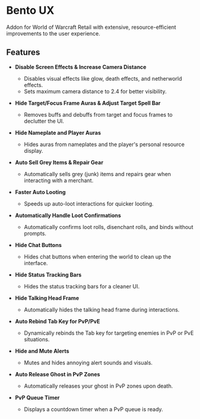 # Bento UX

Addon for World of Warcraft Retail with extensive, resource-efficient improvements to the user experience.

## Features

- **Disable Screen Effects & Increase Camera Distance**
  - Disables visual effects like glow, death effects, and netherworld effects.
  - Sets maximum camera distance to 2.4 for better visibility.

- **Hide Target/Focus Frame Auras & Adjust Target Spell Bar**
  - Removes buffs and debuffs from target and focus frames to declutter the UI.

- **Hide Nameplate and Player Auras**
  - Hides auras from nameplates and the player's personal resource display.

- **Auto Sell Grey Items & Repair Gear**
  - Automatically sells grey (junk) items and repairs gear when interacting with a merchant.

- **Faster Auto Looting**
  - Speeds up auto-loot interactions for quicker looting.

- **Automatically Handle Loot Confirmations**
  - Automatically confirms loot rolls, disenchant rolls, and binds without prompts.

- **Hide Chat Buttons**
  - Hides chat buttons when entering the world to clean up the interface.

- **Hide Status Tracking Bars**
  - Hides the status tracking bars for a cleaner UI.

- **Hide Talking Head Frame**
  - Automatically hides the talking head frame during interactions.

- **Auto Rebind Tab Key for PvP/PvE**
  - Dynamically rebinds the Tab key for targeting enemies in PvP or PvE situations.

- **Hide and Mute Alerts**
  - Mutes and hides annoying alert sounds and visuals.

- **Auto Release Ghost in PvP Zones**
  - Automatically releases your ghost in PvP zones upon death.

- **PvP Queue Timer**
  - Displays a countdown timer when a PvP queue is ready.

